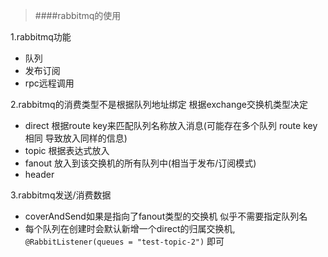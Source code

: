>####rabbitmq的使用

1.rabbitmq功能

  - 队列
  - 发布订阅
  - rpc远程调用
  
2.rabbitmq的消费类型不是根据队列地址绑定 根据exchange交换机类型决定
  
  - direct 根据route key来匹配队列名称放入消息(可能存在多个队列 route key相同 导致放入同样的信息)
  - topic  根据表达式放入
  - fanout 放入到该交换机的所有队列中(相当于发布/订阅模式)
  - header 
  
3.rabbitmq发送/消费数据
   
  - coverAndSend如果是指向了fanout类型的交换机 似乎不需要指定队列名
  - 每个队列在创建时会默认新增一个direct的归属交换机,
  `@RabbitListener(queues = "test-topic-2")`  即可
  